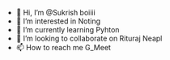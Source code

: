 - 👋 Hi, I’m @Sukrish boiiii
- 👀 I’m interested in Noting
- 🌱 I’m currently learning Pyhton
- 💞️ I’m looking to collaborate on Rituraj Neapl
- 📫 How to reach me G_Meet

<!---
Sukrishpuri/Sukrishpuri is a ✨ special ✨ repository because its `README.md` (this file) appears on your GitHub profile.
You can click the Preview link to take a look at your changes.
--->
